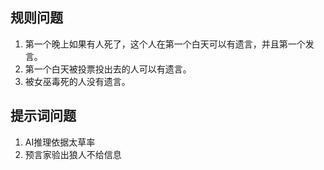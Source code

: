## 规则问题
1. 第一个晚上如果有人死了，这个人在第一个白天可以有遗言，并且第一个发言。
2. 第一个白天被投票投出去的人可以有遗言。
3. 被女巫毒死的人没有遗言。

## 提示词问题
1. AI推理依据太草率
2. 预言家验出狼人不给信息